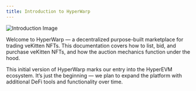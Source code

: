 ```yaml
---
title: Introduction to HyperWarp
---
```


![Introduction Image](./images/intro.png)

Welcome to HyperWarp — a decentralized purpose-built marketplace for trading veKitten NFTs. This documentation covers how to list, bid, and purchase veKitten NFTs, and how the auction mechanics function under the hood.

This initial version of HyperWarp marks our entry into the HyperEVM ecosystem. It’s just the beginning — we plan to expand the platform with additional DeFi tools and functionality over time.